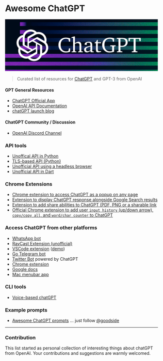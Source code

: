 # Awesome ChatGPT 

![ChatGPT](/chatgpt-header.png)

> Curated list of resources for [ChatGPT](https://chat.openai.com) and GPT-3 from OpenAI

#### GPT General Resources

- [ChatGPT Official App](https://chat.openai.com)
- [OpenAI API Documentation](https://beta.openai.com/docs)
- [chatGPT launch blog](https://openai.com/blog/chatgpt/)

#### ChatGPT Community / Discussion
- [OpenAI Discord Channel](https://discord.com/invite/openai)


### API tools
- [Unoffical API in Python](https://github.com/acheong08/ChatGPT)
- [TLS-based API (Python)](https://github.com/rawandahmad698/PyChatGPT)
- [Unofficial API using a headless browser](https://github.com/transitive-bullshit/chatgpt-api)
- [Unofficial API in Dart](https://github.com/MisterJimson/chatgpt_api_dart)


### Chrome Extensions
- [Chrome extension to access ChatGPT as a popup on any page](https://github.com/kazuki-sf/ChatGPT_Extension)
- [Extension to display ChatGPT response alongside Google Search results](https://github.com/wong2/chat-gpt-google-extension)
- [Extension to add share abilities to ChatGPT (PDF, PNG or a sharable link](https://github.com/liady/ChatGPT-pdf)
- [Official Chrome extension to add user `input history` (up/down arrow), `copy/copy all`, and `word/char counter` to ChatGPT](https://chrome.google.com/webstore/detail/superpower-chatgpt/amhmeenmapldpjdedekalnfifgnpfnkc)


### Access ChatGPT from other platforms
- [WhatsApp bot](https://github.com/danielgross/whatsapp-gpt)
- [RayCast Extension (unofficial)](https://github.com/abielzulio/chatgpt-raycast)
- [VSCode extension](https://github.com/mpociot/chatgpt-vscode) ([demo](https://twitter.com/marcelpociot/status/1599180144551526400))
- [Go Telegram bot](https://github.com/m1guelpf/chatgpt-telegram)
- [Twitter Bot](https://github.com/transitive-bullshit/chatgpt-twitter-bot) powered by ChatGPT
- [Chrome extension](https://github.com/kazuki-sf/ChatGPT_Extension)
- [Google docs](https://github.com/cesarhuret/docGPT)
- [Mac menubar app](https://github.com/vincelwt/chatgpt-mac)


### CLI tools
- [Voice-based chatGPT](https://github.com/platelminto/chatgpt-conversation)

### Example prompts
- [Awesome ChatGPT prompts](https://github.com/f/awesome-chatgpt-prompts) 
... just follow [@goodside](https://twitter.com/goodside)




---

### Contribution

This list started as personal collection of interesting things about chatGPT from OpenAI. Your contributions and suggestions are warmly welcomed.

